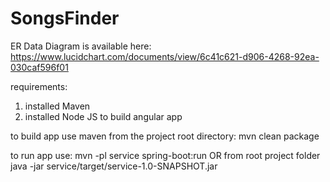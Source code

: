 # SongsFinder

ER Data Diagram is available here: https://www.lucidchart.com/documents/view/6c41c621-d906-4268-92ea-030caf596f01

requirements:
1. installed Maven
2. installed Node JS to build angular app

to build app use maven from the project root directory: 
mvn clean package   

to run app use:
mvn -pl service spring-boot:run
OR from root project folder 
java -jar service/target/service-1.0-SNAPSHOT.jar

